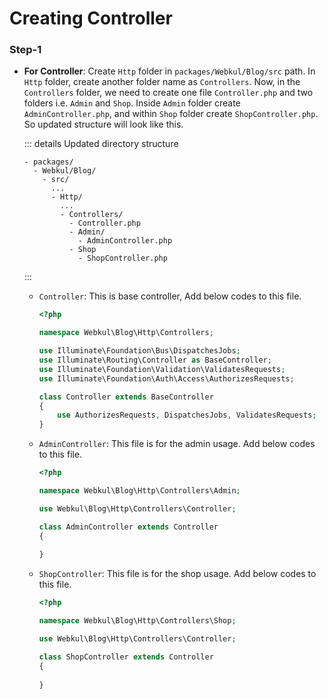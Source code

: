 # Creating Controller

### Step-1

  - **For Controller**: Create `Http` folder in `packages/Webkul/Blog/src` path. In `Http` folder, create another folder name as `Controllers`. Now, in the `Controllers` folder, we need to create one file `Controller.php` and two folders i.e. `Admin` and `Shop`. Inside `Admin` folder create `AdminController.php`, and within `Shop` folder create `ShopController.php`. So updated structure will look like this.

    ::: details Updated directory structure

    ```
    - packages/
      - Webkul/Blog/
        - src/
          ...
          - Http/
            ...
            - Controllers/
              - Controller.php
              - Admin/
                - AdminController.php
              - Shop
                - ShopController.php
    ```
    :::

    - `Controller`: This is base controller, Add below codes to this file.

      ```php
      <?php

      namespace Webkul\Blog\Http\Controllers;

      use Illuminate\Foundation\Bus\DispatchesJobs;
      use Illuminate\Routing\Controller as BaseController;
      use Illuminate\Foundation\Validation\ValidatesRequests;
      use Illuminate\Foundation\Auth\Access\AuthorizesRequests;

      class Controller extends BaseController
      {
          use AuthorizesRequests, DispatchesJobs, ValidatesRequests;
      }
      ```

    - `AdminController`: This file is for the admin usage. Add below codes to this file.

      ```php
      <?php

      namespace Webkul\Blog\Http\Controllers\Admin;

      use Webkul\Blog\Http\Controllers\Controller;

      class AdminController extends Controller
      {
         
      }
      ```

    - `ShopController`: This file is for the shop usage. Add below codes to this file.

      ```php
      <?php

      namespace Webkul\Blog\Http\Controllers\Shop;

      use Webkul\Blog\Http\Controllers\Controller;

      class ShopController extends Controller
      {
         
      }
      ```